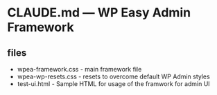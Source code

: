 # CLAUDE.md — WP Easy Admin Framework

## files
- wpea-framework.css - main framework file
- wpea-wp-resets.css - resets to overcome default WP Admin styles
- test-ui.html - Sample HTML for usage of the framwork for admin UI
